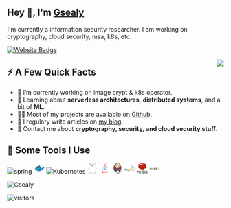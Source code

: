 <h2>Hey 👋, I'm <a href="https://gsealy.cn/">Gsealy</a></h2>
<p>I'm currently a information security researcher. I am working on cryptography, cloud security, msa, k8s, etc.</p>
<p><a href="https://gsealy.cn"><img src="https://img.shields.io/badge/-gsealy.cn-4E69C8?style=flat-square&amp;labelColor=4E69C8&amp;logo=Firefox&amp;link=https://gsealy.cn" alt="Website Badge"></a></p>
<img align="right" src="https://media1.giphy.com/media/13HgwGsXF0aiGY/giphy.gif" />
<h2>⚡️ A Few Quick Facts</h2>
<ul>
<li>🔭 I’m currently working on image crypt &amp; k8s operator.</li>
<li>🧐 Learning about <strong>serverless architectures</strong>, <strong>distributed systems</strong>, and a bit of <strong>ML</strong>.</li>
<li>👨‍💻 Most of my projects are available on <a href="https://github.com/Gsealy">Github</a>.</li>
<li>📝 I regulary write articles on <a href="https://gsealy.cn">my blog</a>.</li>
<li>💬 Contact me about <strong>cryptography, security, and cloud security stuff</strong>.</li>
</ul>
<h2>🚀 Some Tools I Use</h2>
<p align="left">
<img src="https://www.vectorlogo.zone/logos/springio/springio-icon.svg" alt="spring" width="25" height="25" />
<img src="https://raw.githubusercontent.com/devicons/devicon/master/icons/docker/docker-original.svg" alt="Docker" width="25" height="25" />
<img src="https://www.vectorlogo.zone/logos/kubernetes/kubernetes-icon.svg" alt="Kubernetes" width="25" height="25" />
<img src="https://raw.githubusercontent.com/devicons/devicon/master/icons/go/go-line.svg" alt="go" width="25" height="25" />
<img src="https://raw.githubusercontent.com/devicons/devicon/master/icons/java/java-original-wordmark.svg" alt="java" width="25" height="25" />
<img src="https://raw.githubusercontent.com/devicons/devicon/master/icons/jenkins/jenkins-original.svg" alt="jenkins" width="25" height="25" />
<img src="https://raw.githubusercontent.com/devicons/devicon/master/icons/mysql/mysql-original-wordmark.svg" alt="mysql" width="25" height="25" />
<img src="https://raw.githubusercontent.com/devicons/devicon/master/icons/redis/redis-original-wordmark.svg" alt="redis" width="25" height="25" />
<img src="https://raw.githubusercontent.com/devicons/devicon/master/icons/nodejs/nodejs-original-wordmark.svg" alt="nodejs" width="25" height="25" />
</p>
<img src="https://github-readme-stats.vercel.app/api?username=Gsealy&show_icons=true&count_private=true" alt="Gsealy" />
<p><img src="https://visitor-badge-reloaded.herokuapp.com/badge?page_id=Gsealy.Gsealy" alt="visitors"></p>
